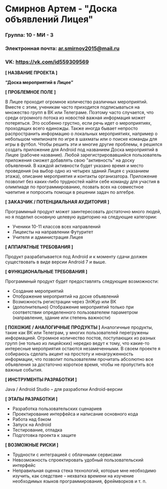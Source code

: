 # Смирнов Артем - "Доска объявлений Лицея"

### Группа: 10 - МИ - 3
### Электронная почта: ar.smirnov2015@mail.ru
### VK: https://vk.com/id559309569


**[ НАЗВАНИЕ ПРОЕКТА ]**

**“Доска мероприятий в Лицее”**

**[ ПРОБЛЕМНОЕ ПОЛЕ ]**

В Лицее проходит огромное количество различных мероприятий. Вместе с этим, ученикам часто приходится подписываться на множество групп в ВК или Телеграме. Поэтому часто случается, что среди огромного потока из новостей важная информация может потеряться. Это особенно грустно, если речь идет о мероприятиях, проходящих всего единожды. Также иногда бывает непросто распространить информацию о локальных мероприятиях, например о небольшом чемпионате по игре в шахматы или о поиске команды для игры в футбол. Чтобы решить эти и многие другие проблемы, я решился создать приложение для Android под названием Доска мероприятий в Лицее (рабочее название). Любой зарегистрировавшийся пользователь приложения сможет добавлять свою "активность" на доску объявлений. В каждой активности будет указано время и место проведения (на выбор одно из четырех зданий Лицея с указанием этажа), описание мероприятия и контакты организатора. Приложение позволит без каких-либо трудностей найти себе команду для участия в олимпиаде по программированию, позвать всех на совместное чаепитие и попросить помощи в решении задач по алгебре. 

**[ ЗАКАЗЧИК / ПОТЕНЦИАЛЬНАЯ АУДИТОРИЯ ]**

Программный продукт может заинтересовать достаточно много людей, но я поделил основную целевую аудиторию на следующие категории:

* Ученики 10-11 классов всех направлений
* Лицеисты на направлении Футуритет
* Учителя и администрация Лицея


**[ АППАРАТНЫЕ ТРЕБОВАНИЯ ]** 

Продукт разрабатывается под Android и к моменту сдачи должен существовать в виде версии Android 7 и выше.


**[ ФУНКЦИОНАЛЬНЫЕ ТРЕБОВАНИЯ ]**

Программный продукт будет предоставлять следующие возможности:
* Создание мероприятий
* Отображение мероприятий на доске объявлений
* Возможность регистрации через ЭлЖур или ВК
* (дополнительно) Отображение мероприятий только при соответствии определенного пользователем параметром (направление, здание или степень важности)

**[ ПОХОЖИЕ / АНАЛОГИЧНЫЕ ПРОДУКТЫ ]**
Аналогичные продукты, такие как ВК или Телеграм, у многих пользователей перегружены информацией. Огромное количество постов, поступающих из разных групп (не только из лицейских) нередко ведут к тому, что какие-то интересные мероприятия остаются незамеченными. В своем проекте я собираюсь сделать акцент на простоту и ненагруженность информации, что позволит пользователям прочитать абсолютно все объявления за достаточно короткое время, чтобы не пропустить все важные события.


**[ ИНСТРУМЕНТЫ РАЗРАБОТКИ ]**

Java / Android Studio – для разработки Android-версии


**[ ЭТАПЫ РАЗРАБОТКИ ]**

*	Разработка пользовательских сценариев
*	Проектирование интерфейса и написание основного кода
*	Работа над бэком
*	Запуск на Android 
*	Тестирование, отладка
*	Подготовка проекта к защите

**[ ВОЗМОЖНЫЕ РИСКИ ]**


*	Трудности с интеграцией с облачными сервисами
*	Невозможность спроектировать удобный пользовательский интерфейс 
*	Неправильная оценка стека технологий, которые мне необходимо изучить, как следствие – нехватка времени на изучение    необходимых языков программирования, фреймворков и т. п.
